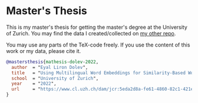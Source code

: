 # Master's Thesis

This is my master's thesis for getting the master's degree at the University of Zurich.
You may find the data I created/collected on [my other repo](https://github.com/eyldlv/DERMIT-Corpus).

You may use any parts of the TeX-code freely. If you use the content of this work or my data, please cite it.

```bibtex
@mastersthesis{mathesis-dolev-2022,
  author  = "Eyal Liron Dolev",
  title   = "Using Multilingual Word Embeddings for Similarity-Based Word Alignments in a Zero-Shot Setting: Tested on the Case of German–Romansh",
  school  = "University of Zurich",
  year    = "2022",
  url     = "https://www.cl.uzh.ch/dam/jcr:5eda2d8a-fe61-4860-82c1-421e2e1d18c3/MA_thesis_Digital_Linguistics_Eyal_Dolev_2022_12_11.pdf"
}
```
